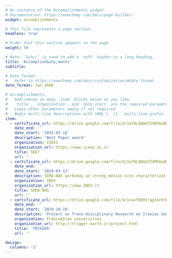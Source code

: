 ```yaml
---
# An instance of the Accomplishments widget.
# Documentation: https://wowchemy.com/docs/page-builder/
widget: accomplishments 

# This file represents a page section.
headless: true

# Order that this section appears on the page.
weight: 50

# Note: `&shy;` is used to add a 'soft' hyphen in a long heading.
title: 'Accomplish&shy;ments'
subtitle:

# Date format
#   Refer to https://wowchemy.com/docs/customization/#date-format
date_format: Jan 2006

# Accomplishments.
#   Add/remove as many `item` blocks below as you like.
#   `title`, `organization`, and `date_start` are the required parameters.
#   Leave other parameters empty if not required.
#   Begin multi-line descriptions with YAML's `|2-` multi-line prefix.
item:
  - certificate_url: https://drive.google.com/file/d/1of8LOQmU7Z4M56oQhDH9s3CLhI-Sl81J/view?usp=sharing
    date_end: ''
    date_start: '2015-05-18'
    description: 'Best Paper award'
    organization: IIEES
    organization_url: https://www.iiees.ac.ir
    title: SEE7
    url: ''
  - certificate_url: https://drive.google.com/file/d/1of8LOQmU7Z4M56oQhDH9s3CLhI-Sl81J/view?usp=sharing
    date_end: ''
    date_start: '2019-03-12'
    description: SERA-NA5 workshop on strong motion site characterization
    organization: INGV
    organization_url: https://www.INGV.it
    title: SERA-NA5
    url: ''
  - certificate_url: https://drive.google.com/file/d/1zwvfDEHIrqgtAr6YbMWQo047uMLwxWqR/view?usp=sharing
    date_end: ''
    date_start: '2019-10-10'
    description: 'Project on Trans-disciplinary Research on Iranian Geology, Geodynamics, Earthquakes and Resources'
    organization: France&Iran universities
    organization_url: http://trigger-earth.ir/project.html
    title: 'TRIGGER'
    url: ''

design:
  columns: '2'
---
```

